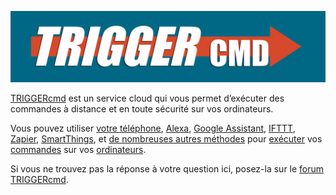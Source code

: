 [![TRIGGERcmd.com](/images/logo.jpg)](https://www.triggercmd.com)

[TRIGGERcmd](https://www.triggercmd.com) est un service cloud qui vous permet d’exécuter des commandes à distance et en toute sécurité sur vos ordinateurs.

Vous pouvez utiliser [votre téléphone](https://app.triggercmd.com), [Alexa](./fr/Alexa.md), [Google Assistant](./fr/SmartHomeGoogle.md), [IFTTT](./fr/IFTTT.md), [Zapier](./fr/Zapier.md), [SmartThings](./fr/SmartThings.md), et [de nombreuses autres méthodes](https://www.triggercmd.com/forum/topic/30/list-of-ways-to-trigger-your-commands) pour [exécuter](./fr/TriggerCommands.md) vos [commandes](./fr/Commands.md) sur vos [ordinateurs](./fr/Computers.md).

Si vous ne trouvez pas la réponse à votre question ici, posez-la sur le [forum TRIGGERcmd](https://www.triggercmd.com/forum/category/5/instructions).
